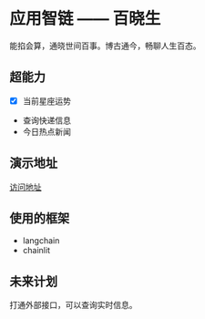 # 应用智链 —— 百晓生

能掐会算，通晓世间百事。博古通今，畅聊人生百态。

## 超能力

- [x] 当前星座运势
- 查询快递信息
- 今日热点新闻

## 演示地址

[访问地址](https://beston.appchain.ai)

## 使用的框架

- langchain
- chainlit

## 未来计划

打通外部接口，可以查询实时信息。
